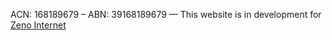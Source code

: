 

ACN: 168189679 &#8211; ABN: 39168189679 &#8212; This website is in development for [Zeno Internet](http://zeno.io)

